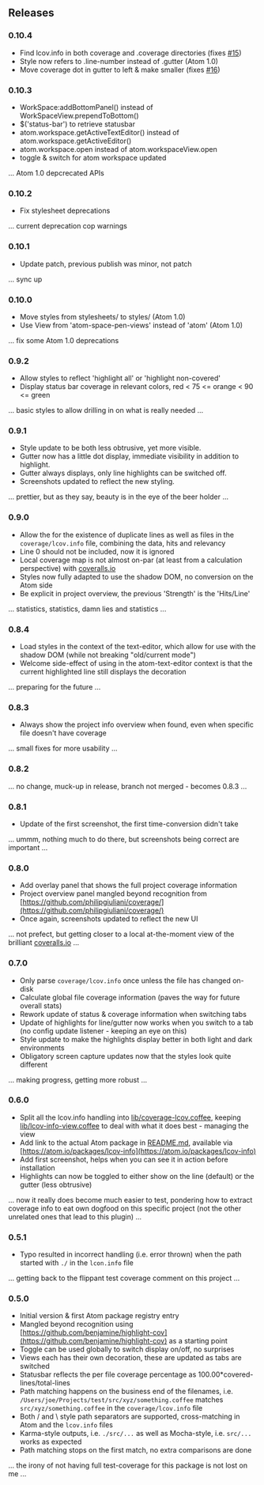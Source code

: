 ## Releases

### 0.10.4

- Find lcov.info in both coverage and .coverage directories (fixes [#15](https://github.com/jacogr/atom-lcov-info/issues/15))
- Style now refers to .line-number instead of .gutter (Atom 1.0)
- Move coverage dot in gutter to left & make smaller (fixes [#16](https://github.com/jacogr/atom-lcov-info/issues/16)) 

### 0.10.3

- WorkSpace:addBottomPanel() instead of WorkSpaceView.prependToBottom()
- $('status-bar') to retrieve statusbar
- atom.workspace.getActiveTextEditor() instead of atom.workspace.getActiveEditor()
- atom.workspace.open instead of atom.workspaceView.open
- toggle & switch for atom workspace updated

... Atom 1.0 depcrecated APIs

### 0.10.2

- Fix stylesheet deprecations

... current deprecation cop warnings

### 0.10.1

- Update patch, previous publish was minor, not patch

... sync up

### 0.10.0

- Move styles from stylesheets/ to styles/ (Atom 1.0)
- Use View from 'atom-space-pen-views' instead of 'atom' (Atom 1.0)

... fix some Atom 1.0 deprecations

### 0.9.2

- Allow styles to reflect 'highlight all' or 'highlight non-covered'
- Display status bar coverage in relevant colors, red < 75 <= orange < 90 <= green

... basic styles to allow drilling in on what is really needed ...

### 0.9.1

- Style update to be both less obtrusive, yet more visible.
- Gutter now has a little dot display, immediate visibility in addition to highlight.
- Gutter always displays, only line highlights can be switched off.
- Screenshots updated to reflect the new styling.

... prettier, but as they say, beauty is in the eye of the beer holder ...

### 0.9.0

- Allow the for the existence of duplicate lines as well as files in the `coverage/lcov.info` file, combining the data, hits and relevancy
- Line 0 should not be included, now it is ignored
- Local coverage map is not almost on-par (at least from a calculation perspective) with [coveralls.io](https://coveralls.io)
- Styles now fully adapted to use the shadow DOM, no conversion on the Atom side
- Be explicit in project overview, the previous 'Strength' is the 'Hits/Line'

... statistics, statistics, damn lies and statistics ...

### 0.8.4

- Load styles in the context of the text-editor, which allow for use with the shadow DOM (while not breaking "old/current mode")
- Welcome side-effect of using in the atom-text-editor context is that the current highlighted line still displays the decoration

... preparing for the future ...

### 0.8.3

- Always show the project info overview when found, even when specific file doesn't have coverage

... small fixes for more usability ...

### 0.8.2

... no change, muck-up in release, branch not merged - becomes 0.8.3 ...

### 0.8.1

- Update of the first screenshot, the first time-conversion didn't take

... ummm, nothing much to do there, but screenshots being correct are important ...

### 0.8.0

- Add overlay panel that shows the full project coverage information
- Project overview panel mangled beyond recognition from [https://github.com/philipgiuliani/coverage/](https://github.com/philipgiuliani/coverage/)
- Once again, screenshots updated to reflect the new UI

... not prefect, but getting closer to a local at-the-moment view of the brilliant [coveralls.io](https://coveralls.io) ...


### 0.7.0

- Only parse `coverage/lcov.info` once unless the file has changed on-disk
- Calculate global file coverage information (paves the way for future overall stats)
- Rework update of status & coverage information when switching tabs
- Update of highlights for line/gutter now works when you switch to a tab (no config update listener - keeping an eye on this)
- Style update to make the highlights display better in both light and dark environments
- Obligatory screen capture updates now that the styles look quite different

... making progress, getting more robust ...


### 0.6.0

- Split all the lcov.info handling into [lib/coverage-lcov.coffee](lib/coverage-lcov.coffee), keeping [lib/lcov-info-view.coffee](lcov-info-view.coffee) to deal with what it does best - managing the view
- Add link to the actual Atom package in [README.md](README.md), available via [https://atom.io/packages/lcov-info](https://atom.io/packages/lcov-info)
- Add first screenshot, helps when you can see it in action before installation
- Highlights can now be toggled to either show on the line (default) or the gutter (less obtrusive)

... now it really does become much easier to test, pondering how to extract coverage info to eat own dogfood on this specific project (not the other unrelated ones that lead to this plugin) ...


### 0.5.1

- Typo resulted in incorrect handling (i.e. error thrown) when the path started with `./` in the `lcon.info` file

... getting back to the flippant test coverage comment on this project ...

### 0.5.0

- Initial version & first Atom package registry entry
- Mangled beyond recognition using [https://github.com/benjamine/highlight-cov](https://github.com/benjamine/highlight-cov) as a starting point
- Toggle can be used globally to switch display on/off, no surprises
- Views each has their own decoration, these are updated as tabs are switched
- Statusbar reflects the per file coverage percentage as 100.00*covered-lines/total-lines
- Path matching happens on the business end of the filenames, i.e. `/Users/joe/Projects/test/src/xyz/something.coffee` matches `src/xyz/something.coffee` in the `coverage/lcov.info` file
- Both / and \ style path separators are supported, cross-matching in Atom and the `lcov.info` files
- Karma-style outputs, i.e. `./src/...` as well as Mocha-style, i.e. `src/...` works as expected
- Path matching stops on the first match, no extra comparisons are done

... the irony of not having full test-coverage for this package is not lost on me ...
